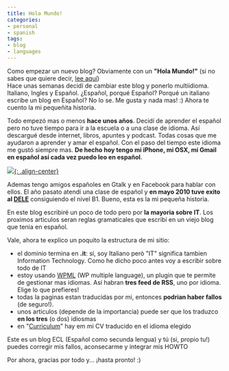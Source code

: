 ```yaml
---
title: Hola Mundo!
categories:
- personal
- spanish
tags:
- blog
- languages
---
```

Como empezar un nuevo blog? Obviamente con un **"Hola Mundo!"** (si no sabes
que quiere decir, [lee aquí](http://es.wikipedia.org/wiki/Hola_mundo))  
Hace unas semanas decidí de cambiar este blog y ponerlo multiidioma. Italiano,
Ingles y Español. ¿Español, porqué Español? Porqué un italiano escribe un
blog en Español? No lo se. Me gusta y nada mas! :) Ahora te cuento la mi
pequeñita historia.

Todo empezó mas o menos **hace unos años**. Decidí de aprender el español pero
no tuve tiempo para ir a la escuela o a una clase de idioma. Así descargué
desde internet, libros, apuntes y podcast. Todas cosas que me ayudaron a
aprender y amar el español. Con el paso del tiempo este idioma me gustó
siempre mas. **De hecho hoy tengo mi iPhone, mi OSX, mi Gmail en español así
cada vez puedo leo en español**.

[![]({{site.url}}/images/Spanish_flag.jpg){: .align-center}]({{site.url}}/images/Spanish_flag.jpg)

Ademas tengo amigos españoles en Gtalk y en Facebook para hablar con ellos. El
año pasato atendí una clase de español y **en mayo 2010 tuve exito al
[DELE](http://diplomas.cervantes.es/index.jsp)** consiguiendo el nivel B1.
Bueno, esta es la mi pequeña historia.

En este blog escribiré un poco de todo pero por **la mayoria sobre IT**. Los
proximos articulos seran reglas gramaticales que escribí en un viejo blog que
tenia en español.

Vale, ahora te explico un poquito la estructura de mi sitio:

  * el dominio termina en **.it**: sí, soy Italiano però "IT" significa tambien Information Technology. Como he dicho poco antes voy a escribir sobre todo de IT
  * estoy usando [WPML](http://wpml.org/) (WP multiple language), un plugin que te permite de gestionar mas idiomas. Así habran **tres feed de RSS**, uno por idioma. Elige lo que prefieres!
  * todas la paginas estan traducidas por mi, entonces **podrian haber fallos** (de seguro!).
  * unos articulos (depende de la importancia) puede ser que los traduzco **en los tres** (o dos) idiosmas
  * en "[Curriculum]({{site.url}}/cv/)" hay em mi CV traducido en el idioma elegido
  
Este es un blog ECL (Español como secunda lengua) y tú (si, propio tu!) puedes
corregir mis fallos, aconsecarme y integrar mis HOWTO

Por ahora, gracias por todo y... ¡hasta pronto! :)
